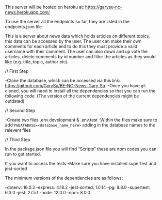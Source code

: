 This server will be hosted on heroku at: https://garysu-nc-news.herokuapp.com/

To use the server all the endpoints so far, they are listed in the endpoints.json file

This is a server about news data which holds articles on different topics, this data can be accessed by the user. The user can make their own comments for each article and to do this they must provide a valid username with their comment. The user can also down and up vote the articles, delete comments by id number and filter the articles as they would like (e.g. title, topic, author  etc).

// First Step 

-Clone the database, which can be accessed via this link: https://github.com/GxrySu/BE-NC-News-Gary-Su. 
-Once you have git cloned, you will need to install all the dependencies so that you can run the following code. (The version of the current dependencies might be outdated)

// Second Step

-Create two files .env.development & .env.test
-Within the files make sure to add `PGDATABASE=<database_name_here>` adding in the database names to the relevent files

// Third Step

In the package.json file you will find "Scripts" these are npm codes you can run to get started.

If you want to access the tests
-Make sure you have installed supertest and jest-sorted

The minimum versions of the dependencies are as follows: 

-dotenv: 16.0.3
-express: 4.18.2
-jest-sorted: 1.0.14
-pg: 8.8.0
-supertest: 6.3.0
-jest: 27.5.1
-node: 12.0.0
-npm: 8.0.0